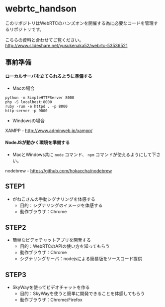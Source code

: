 # webrtc_handson

このリポジトリはWebRTCのハンズオンを開催する為に必要なコードを管理するリポジトリです。

こちらの資料と合わせてご覧ください。
http://www.slideshare.net/yusukenaka52/webrtc-53536521

## 事前準備

#### ローカルサーバを立てられるように準備する

- Macの場合
```
python -m SimpleHTTPServer 8000
php -S localhost:8000
ruby -run -e httpd . -p 8000
http-server -p 9000
```

- Windowsの場合

XAMPP - http://www.adminweb.jp/xampp/


#### NodeJSが動かく環境を準備する

- MacとWindows共に `node` コマンド、 `npm` コマンドが使えるようにして下さい。

nodebrew - https://github.com/hokaccha/nodebrew

## STEP1

   - がねこさんの手動シグナリングを体感する
     - 目的：シグナリングのイメージを体感する
     - 動作ブラウザ：Chrome

## STEP2

   - 簡単なビデオチャットアプリを開発する
     - 目的：WebRTCのAPIの使い方を知ってもらう
     - 動作ブラウザ：Chrome
     - シグナリングサーバ：nodejsによる簡易版をソースコード提供

## STEP3

   -  SkyWayを使ってビデオチャットを作る
      - 目的：SkyWayを使うと簡単に開発できることを体感してもらう
      - 動作ブラウザ：Chrome/Firefox
